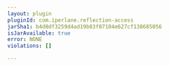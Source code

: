 ```yaml
---
layout: plugin
pluginId: com.iperlane.reflection-access
jarSha1: b4d0df3259d4ad19b83f07104e627cf138685056
isJarAvailable: true
error: NONE
violations: []

---
```

